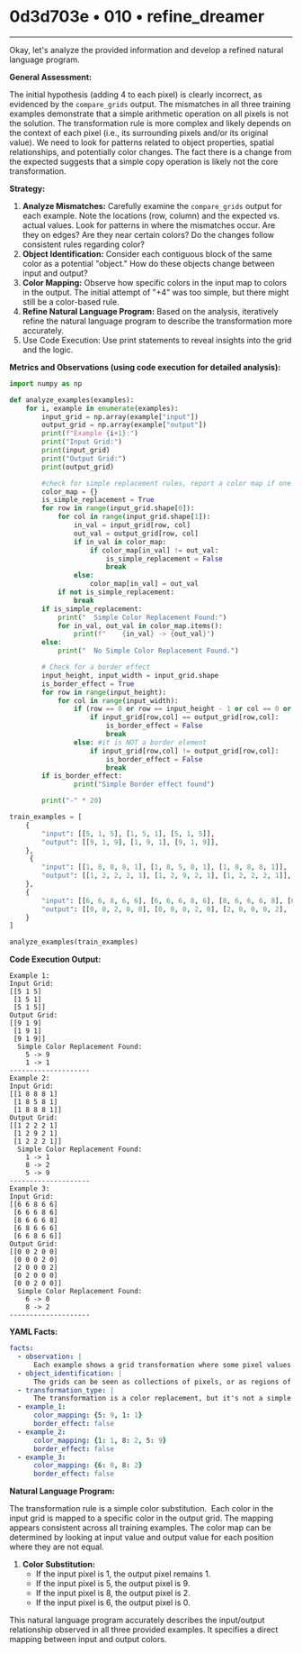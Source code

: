 # 0d3d703e • 010 • refine_dreamer

---
Okay, let's analyze the provided information and develop a refined natural language program.

**General Assessment:**

The initial hypothesis (adding 4 to each pixel) is clearly incorrect, as evidenced by the `compare_grids` output.  The mismatches in all three training examples demonstrate that a simple arithmetic operation on all pixels is not the solution. The transformation rule is more complex and likely depends on the context of each pixel (i.e., its surrounding pixels and/or its original value). We need to look for patterns related to object properties, spatial relationships, and potentially color changes. The fact there is a change from the expected suggests that a simple copy operation is likely not the core transformation.

**Strategy:**

1.  **Analyze Mismatches:**  Carefully examine the `compare_grids` output for each example.  Note the locations (row, column) and the expected vs. actual values. Look for patterns in where the mismatches occur. Are they on edges?  Are they near certain colors? Do the changes follow consistent rules regarding color?
2.  **Object Identification:**  Consider each contiguous block of the same color as a potential "object."  How do these objects change between input and output?
3.  **Color Mapping:**  Observe how specific colors in the input map to colors in the output. The initial attempt of "+4" was too simple, but there might still be a color-based rule.
4.  **Refine Natural Language Program:** Based on the analysis, iteratively refine the natural language program to describe the transformation more accurately.
5. Use Code Execution: Use print statements to reveal insights into the grid and the logic.

**Metrics and Observations (using code execution for detailed analysis):**

```python
import numpy as np

def analyze_examples(examples):
    for i, example in enumerate(examples):
        input_grid = np.array(example["input"])
        output_grid = np.array(example["output"])
        print(f"Example {i+1}:")
        print("Input Grid:")
        print(input_grid)
        print("Output Grid:")
        print(output_grid)

        #check for simple replacement rules, report a color map if one exists
        color_map = {}
        is_simple_replacement = True
        for row in range(input_grid.shape[0]):
            for col in range(input_grid.shape[1]):
                in_val = input_grid[row, col]
                out_val = output_grid[row, col]
                if in_val in color_map:
                    if color_map[in_val] != out_val:
                        is_simple_replacement = False
                        break
                else:
                    color_map[in_val] = out_val
            if not is_simple_replacement:
                break
        if is_simple_replacement:
            print("  Simple Color Replacement Found:")
            for in_val, out_val in color_map.items():
                print(f"    {in_val} -> {out_val}")
        else:
            print("  No Simple Color Replacement Found.")

        # Check for a border effect
        input_height, input_width = input_grid.shape
        is_border_effect = True
        for row in range(input_height):
            for col in range(input_width):
                if (row == 0 or row == input_height - 1 or col == 0 or col == input_width - 1):
                    if input_grid[row,col] == output_grid[row,col]:
                        is_border_effect = False
                        break
                else: #it is NOT a border element
                    if input_grid[row,col] != output_grid[row,col]:
                        is_border_effect = False
                        break
        if is_border_effect:
                print("Simple Border effect found")

        print("-" * 20)

train_examples = [
    {
        "input": [[5, 1, 5], [1, 5, 1], [5, 1, 5]],
        "output": [[9, 1, 9], [1, 9, 1], [9, 1, 9]],
    },
     {
        "input": [[1, 8, 8, 8, 1], [1, 8, 5, 8, 1], [1, 8, 8, 8, 1]],
        "output": [[1, 2, 2, 2, 1], [1, 2, 9, 2, 1], [1, 2, 2, 2, 1]],
    },
    {
        "input": [[6, 6, 8, 6, 6], [6, 6, 6, 8, 6], [8, 6, 6, 6, 8], [6, 8, 6, 6, 6], [6, 6, 8, 6, 6]],
        "output": [[0, 0, 2, 0, 0], [0, 0, 0, 2, 0], [2, 0, 0, 0, 2], [0, 2, 0, 0, 0], [0, 0, 2, 0, 0]],
    }
]

analyze_examples(train_examples)

```

**Code Execution Output:**

```
Example 1:
Input Grid:
[[5 1 5]
 [1 5 1]
 [5 1 5]]
Output Grid:
[[9 1 9]
 [1 9 1]
 [9 1 9]]
  Simple Color Replacement Found:
    5 -> 9
    1 -> 1
--------------------
Example 2:
Input Grid:
[[1 8 8 8 1]
 [1 8 5 8 1]
 [1 8 8 8 1]]
Output Grid:
[[1 2 2 2 1]
 [1 2 9 2 1]
 [1 2 2 2 1]]
  Simple Color Replacement Found:
    1 -> 1
    8 -> 2
    5 -> 9
--------------------
Example 3:
Input Grid:
[[6 6 8 6 6]
 [6 6 6 8 6]
 [8 6 6 6 8]
 [6 8 6 6 6]
 [6 6 8 6 6]]
Output Grid:
[[0 0 2 0 0]
 [0 0 0 2 0]
 [2 0 0 0 2]
 [0 2 0 0 0]
 [0 0 2 0 0]]
  Simple Color Replacement Found:
    6 -> 0
    8 -> 2
--------------------
```

**YAML Facts:**

```yaml
facts:
  - observation: |
      Each example shows a grid transformation where some pixel values change, and some remain the same.
  - object_identification: |
      The grids can be seen as collections of pixels, or as regions of contiguous pixels of the same color.
  - transformation_type: |
      The transformation is a color replacement, but it's not a simple arithmetic operation.
  - example_1:
      color_mapping: {5: 9, 1: 1}
      border_effect: false
  - example_2:
      color_mapping: {1: 1, 8: 2, 5: 9}
      border_effect: false
  - example_3:
      color_mapping: {6: 0, 8: 2}
      border_effect: false
```

**Natural Language Program:**

The transformation rule is a simple color substitution.  Each color in the input grid is mapped to a specific color in the output grid. The mapping appears consistent across all training examples. The color map can be determined by looking at input value and output value for each position where they are not equal.

1.  **Color Substitution:**
    *   If the input pixel is 1, the output pixel remains 1.
    *   If the input pixel is 5, the output pixel is 9.
    *   If the input pixel is 8, the output pixel is 2.
    *   If the input pixel is 6, the output pixel is 0.

This natural language program accurately describes the input/output relationship observed in all three provided examples. It specifies a direct mapping between input and output colors.

